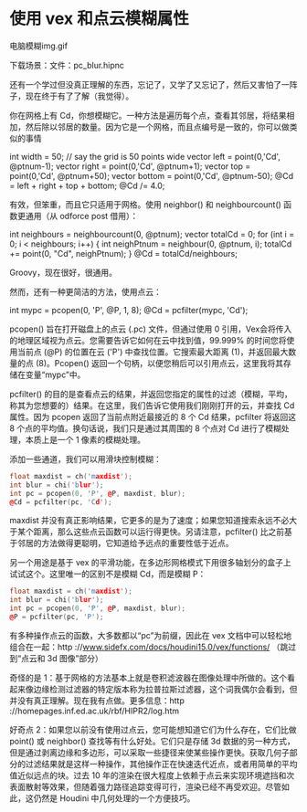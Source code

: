 # 使用 vex 和点云模糊属性

电脑模糊img.gif

下载场景：文件：pc_blur.hipnc

还有一个学过但没真正理解的东西，忘记了，又学了又忘记了，然后又害怕了一阵子，现在终于有了了解（我觉得）。

你在网格上有 Cd，你想模糊它。一种方法是遍历每个点，查看其邻居，将结果相加，然后除以邻居的数量。因为它是一个网格，而且点编号是一致的，你可以做类似的事情

int width = 50; // say the grid is 50 points wide
vector left = point(0,'Cd', @ptnum-1);
vector right = point(0,'Cd', @ptnum+1);
vector top = point(0,'Cd', @ptnum+50);
vector bottom = point(0,'Cd', @ptnum-50);
@Cd = left + right + top + bottom;
@Cd /= 4.0;

有效，但笨重，而且它只适用于网格。使用 neighbor() 和 neighbourcount() 函数更通用（从 odforce post 借用）：

int neighbours = neighbourcount(0, @ptnum);
vector totalCd = 0;
for (int i = 0; i < neighbours; i++)
{
    int neighPtnum = neighbour(0, @ptnum, i);
    totalCd += point(0, "Cd", neighPtnum);
}
@Cd = totalCd/neighbours;

Groovy，现在很好，很通用。

然而，还有一种更简洁的方法，使用点云：

int mypc = pcopen(0, 'P', @P, 1, 8);
@Cd = pcfilter(mypc, 'Cd');

pcopen() 旨在打开磁盘上的点云 (.pc) 文件，但通过使用 0 引用，Vex会将传入的地理区域视为点云。您需要告诉它如何在云中找到值，99.999% 的时间您将使用当前点 (@P) 的位置在云 ('P') 中查找位置。它搜索最大距离 (1)，并返回最大数量的点 (8)。Pcopen() 返回一个句柄，以便您稍后可以引用点云，这里我将其存储在变量“mypc”中。

pcfilter() 的目的是查看点云的结果，并返回您指定的属性的过滤（模糊，平均，称其为您想要的）结果。在这里，我们告诉它使用我们刚刚打开的云，并查找 Cd 属性。因为 pcopen 返回了当前点附近最接近的 8 个 Cd 结果，pcfilter 将返回这 8 个点的平均值。换句话说，我们只是通过其周围的 8 个点对 Cd 进行了模糊处理，本质上是一个 1 像素的模糊处理。

添加一些通道，我们可以用滑块控制模糊：

```cpp
float maxdist = ch('maxdist'); 
int blur = chi('blur');
int pc = pcopen(0, 'P', @P, maxdist, blur);
@Cd = pcfilter(pc, 'Cd');
```

maxdist 并没有真正影响结果，它更多的是为了速度；如果您知道搜索永远不必大于某个距离，那么这些点云函数可以运行得更快。另请注意，pcfilter() 比之前基于邻居的方法做得更聪明，它知道给予远点的重要性低于近点。

另一个用途是基于 vex 的平滑功能，在多边形网格模式下用很多轴划分的盒子上试试这个。这里唯一的区别不是模糊 Cd，而是模糊 P：

```cpp
float maxdist = ch('maxdist'); 
int blur = chi('blur');
int pc = pcopen(0, 'P', @P, maxdist, blur);
@P = pcfilter(pc, 'P');
```

有多种操作点云的函数，大多数都以“pc”为前缀，因此在 vex 文档中可以轻松地组合在一起：http ://www.sidefx.com/docs/houdini15.0/vex/functions/ （跳过到“点云和 3d 图像”部分）

奇怪的是 1：基于网格的方法基本上就是卷积滤波器在图像处理中所做的。这个看起来像边缘检测过滤器的特定版本称为拉普拉斯过滤器，这个词我偶尔会看到，但并没有真正理解。现在我有点做。更多信息：http ://homepages.inf.ed.ac.uk/rbf/HIPR2/log.htm

好奇点 2：如果您以前没有使用过点云，您可能想知道它们为什么存在，它们比做 point() 或 neighbor() 查找等有什么好处。它们只是存储 3d 数据的另一种方式，但是通过剥离边缘和多边形，可以采取一些捷径来使某些操作更快。获取几何子部分的过滤结果就是这样一种操作，其他操作正在快速迭代近点，或者用简单的平均值近似远点的块。过去 10 年的渲染在很大程度上依赖于点云来实现环境遮挡和次表面散射等效果，但随着强力路径追踪变得可行，渲染已经不再受欢迎。尽管如此，这仍然是 Houdini 中几何处理的一个方便技巧。
